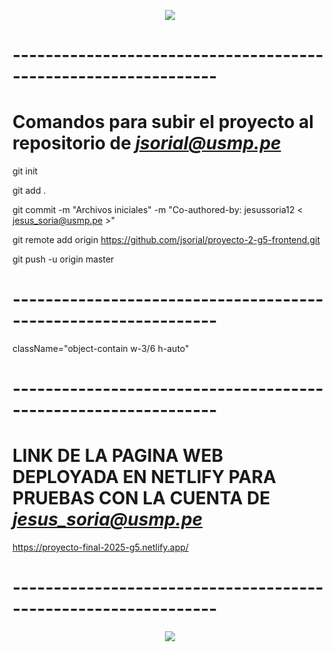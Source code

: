 <p align="center">
  <img src="https://user-images.githubusercontent.com/73097560/115834477-dbab4500-a447-11eb-908a-139a6edaec5c.gif">
</p>

# --------------------------------------------------------------- #

# Comandos para subir el proyecto al repositorio de *jsorial@usmp.pe*

git init

git add .

git commit -m "Archivos iniciales" -m "Co-authored-by: jesussoria12 < jesus_soria@usmp.pe >"

git remote add origin https://github.com/jsorial/proyecto-2-g5-frontend.git

git push -u origin master
  
# --------------------------------------------------------------- #

className="object-contain w-3/6 h-auto"

# --------------------------------------------------------------- #

# LINK DE LA PAGINA WEB DEPLOYADA EN NETLIFY PARA PRUEBAS CON LA CUENTA DE *jesus_soria@usmp.pe*

https://proyecto-final-2025-g5.netlify.app/

# --------------------------------------------------------------- #


<p align="center">
  <img src="https://user-images.githubusercontent.com/73097560/115834477-dbab4500-a447-11eb-908a-139a6edaec5c.gif">
</p>